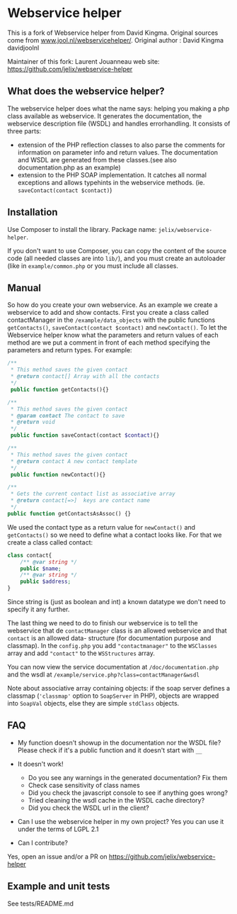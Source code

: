Webservice helper
=================

This is a fork of Webservice helper from David Kingma.
Original sources come from www.jool.nl/webservicehelper/.
Original author : David Kingma david<AT>jool<DOT>nl

Maintainer of this fork: Laurent Jouanneau
web site: https://github.com/jelix/webservice-helper

What does the webservice helper?
---------------------------------

The webservice helper does what the name says: helping you making a php class 
available as webservice. It generates the documentation, the webservice
description file (WSDL) and handles errorhandling. It consists of three parts: 
* extension of the PHP reflection classes to also parse the comments for
  information on parameter info and return values. The documentation and WSDL
  are generated from these classes.(see also documentation.php as an example)
* extension to the PHP SOAP implementation. It catches all normal exceptions
  and allows typehints in the webservice methods. (ie. `saveContact(contact $contact)`)


Installation
------------

Use Composer to install the library. Package name: `jelix/webservice-helper`.

If you don't want to use Composer, you can copy the content of the source code
(all needed classes are into `lib/`), and you must create an autoloader (like in
`example/common.php` or you must include all classes.

Manual
------

So how do you create your own webservice. As an example we create a webservice to
add and show contacts. First you create a class called contactManager in the 
`/example/data_objects` with the public functions `getContacts()`, 
`saveContact(contact $contact)` and `newContact()`. To let the Webservice helper
know what the parameters and return values of each method are we put a comment 
in front of each method specifying the parameters and return types. For example:

```php
/**
 * This method saves the given contact
 * @return contact[] Array with all the contacts
 */
 public function getContacts(){}

/**
 * This method saves the given contact
 * @param contact The contact to save
 * @return void
 */
 public function saveContact(contact $contact){}

/**
 * This method saves the given contact
 * @return contact A new contact template
 */
 public function newContact(){}

/**
 * Gets the current contact list as associative array
 * @return contact[=>]  keys are contact name
 */
public function	getContactsAsAssoc() {}
```

We used the contact type as a return value for `newContact()` and `getContacts()` so we 
need to define what a contact looks like. For that we create a class called contact:

```php
class contact{
	/** @var string */
	public $name;
	/** @var string */
	public $address;
}
```

Since string is (just as boolean and int) a known datatype we don't need to specify it
any further.

The last thing we need to do to finish our webservice is to tell the webservice that de 
`contactManager` class is an allowed webservice and that `contact` is an allowed data-
structure (for documentation purpose and classmap). In the `config.php` you add
`"contactmanager"` to the `WSClasses` array and add `"contact"` to the `WSStructures` array. 

You can now view the service documentation at `/doc/documentation.php` and the wsdl at 
`/example/service.php?class=contactManager&wsdl`

Note about associative array containing objects: if the soap server defines a classmap
(`'classmap'` option to `SoapServer` in PHP), objects are wrapped into `SoapVal` objects, else
they are simple `stdClass` objects.


FAQ
----

* My function doesn't showup in the documentation nor the WSDL file?
Please check if it's a public function and it doesn't start with `__`

* It doesn't work!
    - Do you see any warnings in the generated documentation? Fix them
    - Check case sensitivity of class names
    - Did you check the javascript console to see if anything goes wrong?
    - Tried cleaning the wsdl cache in the WSDL cache directory?
    - Did you check the WSDL url in the client?

* Can I use the webservice helper in my own project?
Yes you can use it under the terms of LGPL 2.1

* Can I contribute?

Yes, open an issue and/or a PR on https://github.com/jelix/webservice-helper


Example and unit tests
----------------------

See tests/README.md